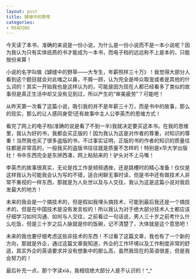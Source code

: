 ```yaml
---
layout: post
title: 罅缝中的野草
categories:
- READING
---
```


今天读了本书，准确的来说是一份小说，为什么是一份小说而不是一本小说呢？因为我认为只有实体纸质的书才能成为一本书，而电子档的远远称不上是本的，只能按份来算！

小说的名字叫做《罅缝中的野草——大专生，年薪照样三十万》！我觉得大部分人看到这个题目就会对此嗤之以鼻，不屑一顾，认为完全是哗众取宠或者是其他的什么词的！其实一开始我也是这样认为的，可能是因为现在人都已经看多了类似的故事但是真正生活中却又没有见到过，所以产生的“审美疲劳”？可能吧！

从昨天第一次看了这篇小说，吸引我的并不是年薪三十万，而是书中的故事，那么的现实，那么的让人感同身受!还有故事中主人公李英杰的思维方式！

看完了网上的电子档(准确的说是看了不到一半)我就决定要买这本书。在我的思维里，我认为好的书，我都会买正版的！因为我认为这是对作者的尊重，对知识的尊重！当然我也买了很多盗版的书，不过事实证明，正版的书的作者的知识的质量往往都是非常高的，一般我买的盗版书往往就是质量不怎样的！特别是x华大学出版社！书中东西完全是东拼西凑，网上粘贴来的！驴头对不上马嘴！

李英杰的故事很真实，无论是找工作是频频遇挫，还是跳槽时的精心准备！仅仅是这样我认为可能我会认为写的不错，适合闲聊无事时读，但是书中还有做技术人非常不重视的一样东西，那就是为人处世以及与人交往，我认为这是这篇小说对我启发最大的地方！

未来的我会是一个搞技术的，但是假如我埋头搞技术，可能到最后我还是一个搞技术的，但是在中国技术是没有发言权的！所以我认为对于绝大部分技术人士都应该仔细学习如何沟通、如何与人交往，之前看过一句话说，男人三十岁之前考什么什么吃饭，但是三十岁之后人脉就是你的饭碗，记不清楚了，大体就是这个意思吧！

未来的我也要仔细考虑这些非技术的东西！不过看了这篇文章，我也有了一个新的方向，那就是外企，通过这篇文章我知道，外企的工作环境以及工作制度非常的舒适，其实外企的英语要求并没有想象中的那么高，虽然我现在的英语很差，但是我会努力的！

最后补充一点，那个字读xià，我相信绝大部分人是不认识的！^_^




